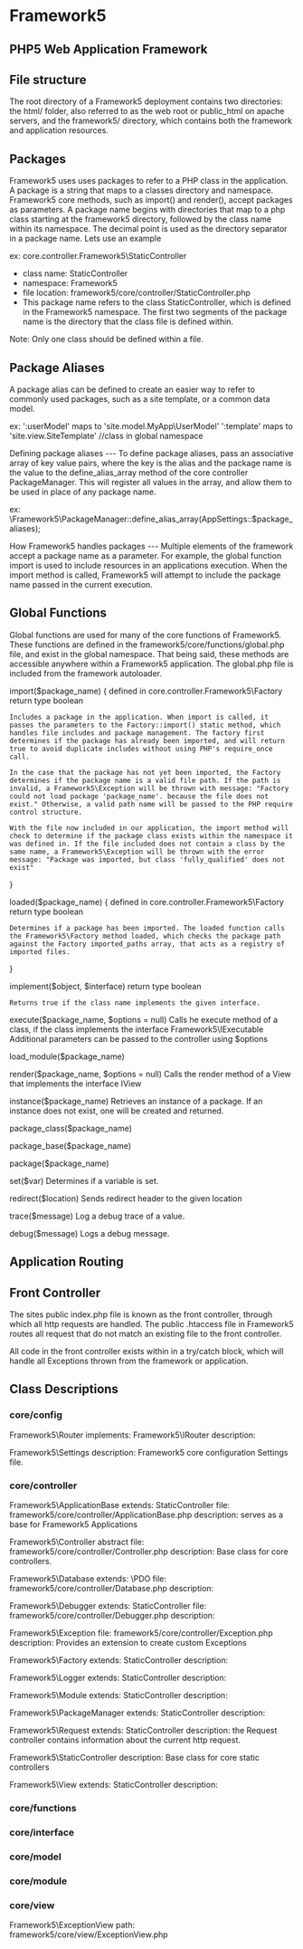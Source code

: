 # Framework5
## PHP5 Web Application Framework


## File structure

The root directory of a Framework5 deployment contains two directories: the html/ folder, also referred to as the web root or public_html on apache servers, and the framework5/ directory, which contains both the framework and application resources.


## Packages

Framework5 uses uses packages to refer to a PHP class in the application. A package is a string that maps to a classes directory and namespace. Framework5 core methods, such as import() and render(), accept packages as parameters. A package name begins with directories that map to a php class starting at the framework5 directory, followed by the class name within its namespace. The decimal point is used as the directory separator in a package name. Lets use an example

ex: core.controller.Framework5\StaticController
- class name: StaticController
- namespace: Framework5
- file location: framework5/core/controller/StaticController.php
- This package name refers to the class StaticController, which is defined in the Framework5 namespace. The first two segments of the package name is the directory that the class file is defined within. 

Note: Only one class should be defined within a file.


## Package Aliases

A package alias can be defined to create an easier way to refer to commonly used packages, such as a site template, or a common data model.

ex: ':userModel' maps to 'site.model.MyApp\UserModel'
	':template' maps to 'site.view.SiteTemplate' //class in global namespace


Defining package aliases ---
To define package aliases, pass an associative array of key value pairs, where the key is the alias and the package name is the value to the define_alias_array method of the core controller PackageManager. This will register all values in the array, and allow them to be used in place of any package name.

ex: \Framework5\PackageManager::define_alias_array(AppSettings::$package_aliases);

How Framework5 handles packages ---
Multiple elements of the framework accept a package name as a parameter. For example, the global function import is used to include resources in an applications execution. When the import method is called, Framework5 will attempt to include the package name passed in the current execution. 








## Global Functions

Global functions are used for many of the core functions of Framework5. These functions are defined in the framework5/core/functions/global.php file, and exist in the global namespace. That being said, these methods are accessible anywhere within a Framework5 application. The global.php file is included from the framework autoloader.


import($package_name) {
	defined in core.controller.Framework5\Factory
	return type boolean
	
	Includes a package in the application. When import is called, it passes the parameters to the Factory::import() static method, which handles file includes and package management. The factory first determines if the package has already been imported, and will return true to avoid duplicate includes without using PHP's require_once call. 
	
	In the case that the package has not yet been imported, the Factory determines if the package name is a valid file path. If the path is invalid, a Framework5\Exception will be thrown with message: "Factory could not load package 'package_name'. because the file does not exist." Otherwise, a valid path name will be passed to the PHP require control structure.
	
	With the file now included in our application, the import method will check to determine if the package class exists within the namespace it was defined in. If the file included does not contain a class by the same name, a Framework5\Exception will be thrown with the error message: "Package was imported, but class 'fully_qualified' does not exist"

}


loaded($package_name) {
	defined in core.controller.Framework5\Factory
	return type boolean
	
	Determines if a package has been imported. The loaded function calls the Framework5\Factory method loaded, which checks the package path against the Factory imported_paths array, that acts as a registry of imported files.

}


implement($object, $interface)
	return type boolean
	
	Returns true if the class name implements the given interface.
	
execute($package_name, $options = null)
	Calls he execute method of a class, if the class implements the interface Framework5\IExecutable
	Additional parameters can be passed to the controller using $options


load_module($package_name)
	

	
render($package_name, $options = null)
	Calls the render method of a View that implements the interface IView

	
instance($package_name)
	Retrieves an instance of a package. If an instance does not exist, one will be created and returned.

	
package_class($package_name)
		
package_base($package_name)
	
package($package_name)
	
set($var)
	Determines if a variable is set.
	
redirect($location)
	Sends redirect header to the given location
	
trace($message)
	Log a debug trace of a value.
	
debug($message)
	Logs a debug message.
	



## Application Routing


## Front Controller

The sites public index.php file is known as the front controller, through which all http requests are handled. The public .htaccess file in Framework5 routes all request that do not match an existing file to the front controller. 

All code in the front controller exists within in a try/catch block, which will handle all Exceptions thrown from the framework or application. 



## Class Descriptions

### core/config

Framework5\Router
	implements: Framework5\IRouter
	description:
	

Framework5\Settings
	description: Framework5 core configuration Settings file.
	

### core/controller

Framework5\ApplicationBase
	extends: StaticController
	file: framework5/core/controller/ApplicationBase.php
	description: serves as a base for Framework5 Applications


Framework5\Controller
	abstract
	file: framework5/core/controller/Controller.php
	description: Base class for core controllers.


Framework5\Database
	extends: \PDO
	file: framework5/core/controller/Database.php
	description: 


Framework5\Debugger
	extends: StaticController
	file: framework5/core/controller/Debugger.php
	description: 
	
	
Framework5\Exception
	file: framework5/core/controller/Exception.php
	description: Provides an extension to create custom Exceptions
	
	
Framework5\Factory
	extends: StaticController
	description: 
	
	
Framework5\Logger
	extends: StaticController
	description: 
	
	
Framework5\Module
	extends: StaticController
	description: 
	
	
Framework5\PackageManager
	extends: StaticController
	description:
	
	
Framework5\Request
	extends: StaticController
	description: the Request controller contains information about the current http request.
	
	
Framework5\StaticController
	description: Base class for core static controllers
	
	
Framework5\View
	extends: StaticController
	description: 

	
	
### core/functions

	
### core/interface


	
### core/model


### core/module



### core/view

Framework5\ExceptionView
	path: framework5/core/view/ExceptionView.php
